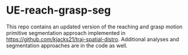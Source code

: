 # UE-reach-grasp-seg

This repo contains an updated version of the reaching and grasp motion primitive segmentation approach implemented in https://github.com/kjacks21/traj-spatial-distro. Additional analyses and segmentation approaches are in the code as well.
